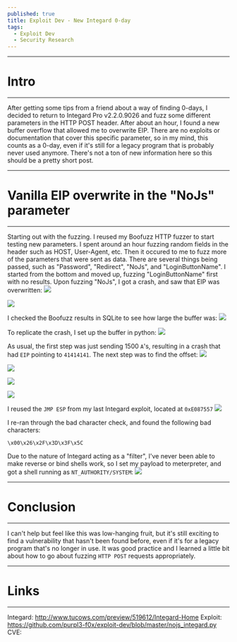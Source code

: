 ```yaml
---
published: true
title: Exploit Dev - New Integard 0-day
tags:
  - Exploit Dev
  - Security Research
---
```


-----
# Intro
-----
After getting some tips from a friend about a way of finding 0-days, I decided to return to Integard Pro v2.2.0.9026 and fuzz some different parameters in the HTTP POST header. After about an hour, I found a new buffer overflow that allowed me to overwrite EIP. There are no exploits or documentation that cover this specific parameter, so in my mind, this counts as a 0-day, even if it's still for a legacy program that is probably never used anymore. There's not a ton of new information here so this should be a pretty short post.

-----
# Vanilla EIP overwrite in the "NoJs" parameter
-----
Starting out with the fuzzing. I reused my Boofuzz HTTP fuzzer to start testing new parameters. I spent around an hour fuzzing random fields in the header such as HOST, User-Agent, etc. Then it occured to me to fuzz more of the parameters that were sent as data. There are several things being passed, such as "Password", "Redirect", "NoJs", and "LoginButtonName". I started from the bottom and moved up, fuzzing "LoginButtonName" first with no results. Upon fuzzing "NoJs", I got a crash, and saw that EIP was overwritten:
![]({{site.baseurl}}//assets/images/integard_nojs/01.png)

![]({{site.baseurl}}//assets/images/integard_nojs/02.png)

I checked the Boofuzz results in SQLite to see how large the buffer was:
![]({{site.baseurl}}//assets/images/integard_nojs/03.png)

To replicate the crash, I set up the buffer in python:
![]({{site.baseurl}}//assets/images/integard_nojs/04.png)

As usual, the first step was just sending 1500 `A`'s, resulting in a crash that had `EIP` pointing to `41414141`. The next step was to find the offset:
![]({{site.baseurl}}//assets/images/integard_nojs/05.png)

![]({{site.baseurl}}//assets/images/integard_nojs/06.png)

![]({{site.baseurl}}//assets/images/integard_nojs/07.png)

![]({{site.baseurl}}//assets/images/integard_nojs/08.png)

I reused the `JMP ESP` from my last Integard exploit, located at `0xE087557`
![]({{site.baseurl}}//assets/images/integard_nojs/09.png)

I re-ran through the bad character check, and found the following bad characters:

`\x00\x26\x2F\x3D\x3F\x5C`

Due to the nature of Integard acting as a "filter", I've never been able to make reverse or bind shells work, so I set my payload to meterpreter, and got a shell running as `NT_AUTHORITY/SYSTEM`:
![]({{site.baseurl}}//assets/images/integard_nojs/10.png)

-----
# Conclusion
-----
I can't help but feel like this was low-hanging fruit, but it's still exciting to find a vulnerability that hasn't been found before, even if it's for a legacy program that's no longer in use. It was good practice and I learned a little bit about how to go about fuzzing `HTTP POST` requests appropriately.

-----
# Links
-----
Integard: http://www.tucows.com/preview/519612/Integard-Home
Exploit: https://github.com/purpl3-f0x/exploit-dev/blob/master/nojs_integard.py
CVE:

